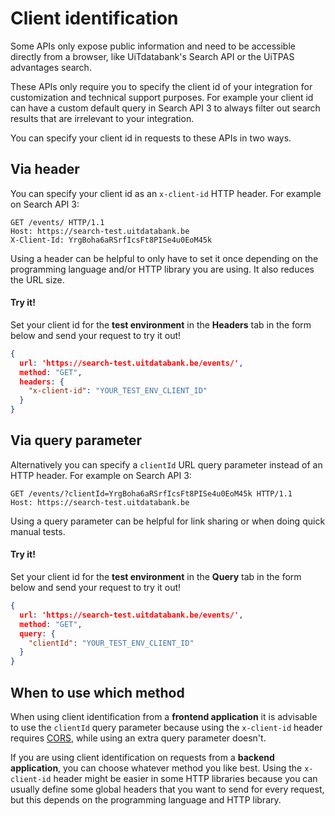 # Client identification

Some APIs only expose public information and need to be accessible directly from a browser, like UiTdatabank's Search API or the UiTPAS advantages search. 

These APIs only require you to specify the client id of your integration for customization and technical support purposes. For example your client id can have a custom default query in Search API 3 to always filter out search results that are irrelevant to your integration.

You can specify your client id in requests to these APIs in two ways.

## Via header

You can specify your client id as an `x-client-id` HTTP header. For example on Search API 3:

```http
GET /events/ HTTP/1.1
Host: https://search-test.uitdatabank.be
X-Client-Id: YrgBoha6aRSrfIcsFt8PISe4u0EoM45k
```

Using a header can be helpful to only have to set it once depending on the programming language and/or HTTP library you are using. It also reduces the URL size.

#### Try it!

Set your client id for the **test environment** in the **Headers** tab in the form below and send your request to try it out!

```json http
{
  url: 'https://search-test.uitdatabank.be/events/',
  method: "GET",
  headers: {
    "x-client-id": "YOUR_TEST_ENV_CLIENT_ID"
  }
}
```

## Via query parameter

Alternatively you can specify a `clientId` URL query parameter instead of an HTTP header. For example on Search API 3:

```http
GET /events/?clientId=YrgBoha6aRSrfIcsFt8PISe4u0EoM45k HTTP/1.1
Host: https://search-test.uitdatabank.be
```

Using a query parameter can be helpful for link sharing or when doing quick manual tests.

#### Try it!

Set your client id for the **test environment** in the **Query** tab in the form below and send your request to try it out!

```json http
{
  url: 'https://search-test.uitdatabank.be/events/',
  method: "GET",
  query: {
    "clientId": "YOUR_TEST_ENV_CLIENT_ID"
  }
}
```

## When to use which method

When using client identification from a **frontend application** it is advisable to use the `clientId` query parameter because using the `x-client-id` header requires [CORS](../CORS.md), while using an extra query parameter doesn't.

If you are using client identification on requests from a **backend application**, you can choose whatever method you like best. Using the `x-client-id` header might be easier in some HTTP libraries because you can usually define some global headers that you want to send for every request, but this depends on the programming language and HTTP library.